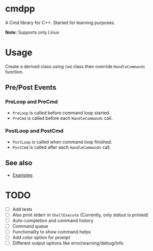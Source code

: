 # cmdpp

A Cmd library for C++. Started for learning purposes.

**Note:** Supports only Linux

# Usage

Create a derived class using `Cmd` class then override `HandleCommands` function.

## Pre/Post Events

### PreLoop and PreCmd
* `PreLoop` is called before command loop started.
* `PreCmd` is called before each `HandleCommands` call.

### PostLoop and PostCmd
* `PostLoop` is called when command loop finished.
* `PostCmd` is called after each `HandleCommands` call.

## See also
* [Examples](https://www.github.com/umtdg/cmdpp/tree/master/examples)

# TODO
- [ ] Add tests
- [ ] Also print stderr in `ShellExecute` (Currently, only stdout is printed)
- [ ] Auto-completion and command history
- [ ] Command queue
- [ ] Functionality to show command helps
- [ ] Add color option for prompt
- [ ] Different output options like error/warning/debug/info

